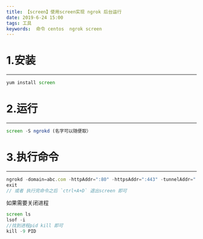 ```yaml
---
title: 【screen】使用screen实现 ngrok 后台运行
date: 2019-6-24 15:00
tags: 工具 
keywords:  命令 centos  ngrok screen
---
```


# 1.安装
-------------
```js
yum install screen
```
<!-- more -->

# 2.运行
--------
```js
screen -S ngrokd (名字可以随便取）
```

# 3.执行命令
--------
```js
ngrokd -domain=abc.com -httpAddr=":80" -httpsAddr=":443" -tunnelAddr=":4443" &
exit
// 或者 执行完命令之后 `ctrl+A+D` 退出screen 即可
```

如果需要关闭进程
```js
screen ls
lsof -i 
//找到进程pid kill 即可
kill -9 PID 
```





